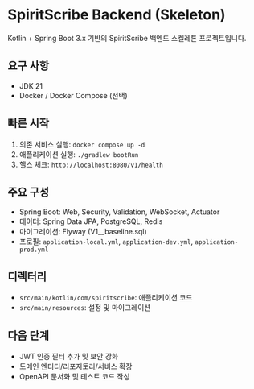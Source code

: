 # SpiritScribe Backend (Skeleton)

Kotlin + Spring Boot 3.x 기반의 SpiritScribe 백엔드 스켈레톤 프로젝트입니다.

## 요구 사항
- JDK 21
- Docker / Docker Compose (선택)

## 빠른 시작
1) 의존 서비스 실행: `docker compose up -d`
2) 애플리케이션 실행: `./gradlew bootRun`
3) 헬스 체크: `http://localhost:8080/v1/health`

## 주요 구성
- Spring Boot: Web, Security, Validation, WebSocket, Actuator
- 데이터: Spring Data JPA, PostgreSQL, Redis
- 마이그레이션: Flyway (V1__baseline.sql)
- 프로필: `application-local.yml`, `application-dev.yml`, `application-prod.yml`

## 디렉터리
- `src/main/kotlin/com/spiritscribe`: 애플리케이션 코드
- `src/main/resources`: 설정 및 마이그레이션

## 다음 단계
- JWT 인증 필터 추가 및 보안 강화
- 도메인 엔티티/리포지토리/서비스 확장
- OpenAPI 문서화 및 테스트 코드 작성
